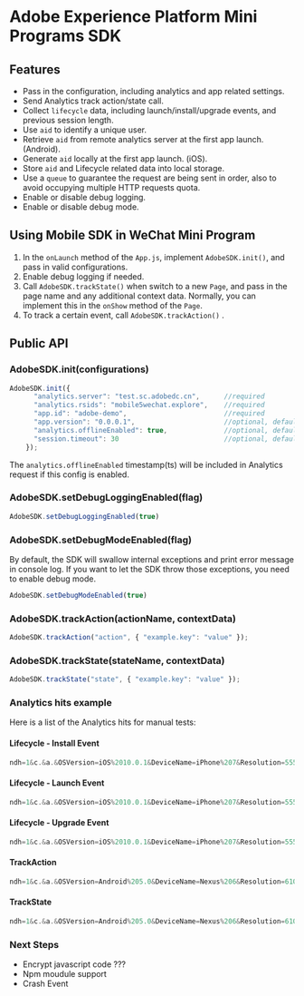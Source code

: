 # Adobe Experience Platform Mini Programs SDK

## Features

* Pass in the configuration, including analytics and app related settings.
* Send Analytics track action/state call.
* Collect `lifecycle` data, including launch/install/upgrade events, and previous session length.
* Use `aid` to identify a unique user.
* Retrieve `aid` from remote analytics server at the first app launch. \(Android\).
* Generate `aid` locally at the first app launch. \(iOS\).
* Store `aid` and Lifecycle related data into local storage.
* Use a `queue` to guarantee the request are being sent in order, also to avoid occupying multiple HTTP requests quota.
* Enable or disable debug logging.
* Enable or disable debug mode.

## Using Mobile SDK in WeChat Mini Program

1. In the `onLaunch` method of the `App.js`, implement `AdobeSDK.init()`, and pass in valid configurations.
2. Enable debug logging if needed.
3. Call `AdobeSDK.trackState()` when switch to a new `Page`, and pass in the page name and any additional context data.  Normally, you can implement this in the `onShow` method of the `Page`.
4. To track a certain event, call `AdobeSDK.trackAction()` .

## Public API

### AdobeSDK.init\(configurations\)

```javascript
AdobeSDK.init({
      "analytics.server": "test.sc.adobedc.cn",      //required
      "analytics.rsids": "mobile5wechat.explore",    //required
      "app.id": "adobe-demo",                        //required
      "app.version": "0.0.0.1",                      //optional, default value = ''
      "analytics.offlineEnabled": true,              //optional, default value = false
      "session.timeout": 30                          //optional, default value = 30
    });
```

The `analytics.offlineEnabled` timestamp\(ts\) will be included in Analytics request if this config is enabled.

### AdobeSDK.setDebugLoggingEnabled\(flag\)

```javascript
AdobeSDK.setDebugLoggingEnabled(true)
```

### AdobeSDK.setDebugModeEnabled\(flag\)

By default, the SDK will swallow internal exceptions and print error message in console log. If you want to let the SDK throw those exceptions, you need to enable debug mode.

```javascript
AdobeSDK.setDebugModeEnabled(true)
```

### AdobeSDK.trackAction\(actionName, contextData\)

```javascript
AdobeSDK.trackAction("action", { "example.key": "value" });
```

### AdobeSDK.trackState\(stateName, contextData\)

```javascript
AdobeSDK.trackState("state", { "example.key": "value" });
```

### Analytics hits example

Here is a list of the Analytics hits for manual tests:

#### Lifecycle - Install Event

```javascript
ndh=1&c.&a.&OSVersion=iOS%2010.0.1&DeviceName=iPhone%207&Resolution=555x375&RunMode=Application&PlatformVersion=wechat-6.6.3&AppId=adobe-demo%20(0.0.0.2)&InstallEvent=InstallEvent&InstallDate=6%2F17%2F2019&LaunchEvent=LaunchEvent&PrevSessionLength=0&Launches=1&DaysSinceFirstUse=0&DaysSinceLastUse=0&MonthlyEngUserEvent=MonthlyEngUserEvent&DailyEngUserEvent=DailyEngUserEvent&HourOfDay=14&DayOfWeek=2&action=Lifecycle&TimeSinceLaunch=0&.a&.c&pe=lnk_o&pev2=ADBINTERNAL%3ALifecycle&pageName=adobe-demo%20(0.0.0.2)&aid=56025F971A9133B0-064362B2442D266E&ce=UTF-8&t=00%2F00%2F0000%2000%3A00%3A00%200%20360&ts=1560802302&cp=foreground
```

#### Lifecycle - Launch Event

```javascript
ndh=1&c.&a.&OSVersion=iOS%2010.0.1&DeviceName=iPhone%207&Resolution=555x375&RunMode=Application&PlatformVersion=wechat-6.6.3&AppId=adobe-demo%20(0.0.0.1)&LaunchEvent=LaunchEvent&PrevSessionLength=8&Launches=4&DaysSinceFirstUse=0&DaysSinceLastUse=0&HourOfDay=11&DayOfWeek=2&action=Lifecycle&TimeSinceLaunch=0&.a&.c&pe=lnk_o&pev2=ADBINTERNAL%3ALifecycle&pageName=adobe-demo%20(0.0.0.1)&aid=5B2BF542EAE66678-0E94474822B39961&ce=UTF-8&t=00%2F00%2F0000%2000%3A00%3A00%200%20360&ts=1560792653&cp=foreground
```

#### Lifecycle - Upgrade Event

```javascript
ndh=1&c.&a.&OSVersion=iOS%2010.0.1&DeviceName=iPhone%207&Resolution=555x375&RunMode=Application&PlatformVersion=wechat-6.6.3&AppId=adobe-demo%20(0.0.0.2)&UpgradeEvent=UpgradeEvent&DaysSinceLastUpgrade=0&LaunchesSinceUpgrade=1&LaunchEvent=LaunchEvent&PrevSessionLength=3&Launches=2&DaysSinceFirstUse=0&DaysSinceLastUse=0&HourOfDay=11&DayOfWeek=2&action=Lifecycle&TimeSinceLaunch=0&.a&.c&pe=lnk_o&pev2=ADBINTERNAL%3ALifecycle&pageName=adobe-demo%20(0.0.0.2)&aid=230EDCDE65A436D6-05BCD5A3D1105CA4&ce=UTF-8&t=00%2F00%2F0000%2000%3A00%3A00%200%20360&ts=1560792765&cp=foreground
```

#### TrackAction

```javascript
ndh=1&c.&a.&OSVersion=Android%205.0&DeviceName=Nexus%206&Resolution=610x412&RunMode=Application&PlatformVersion=wechat-6.6.3&AppId=adobe-demo%20(0.0.0.2)&action=Start&.a&example.&key=value&.example&.c&pe=lnk_o&pev2=AMACTION%3AStart&pageName=adobe-demo%20(0.0.0.2)&aid=2E85DEB17FFF8000-52245FFFDDC6DB5D&ce=UTF-8&t=00%2F00%2F0000%2000%3A00%3A00%200%20360&ts=1561063668&cp=foreground
```

#### TrackState

```javascript
ndh=1&c.&a.&OSVersion=Android%205.0&DeviceName=Nexus%206&Resolution=610x412&RunMode=Application&PlatformVersion=wechat-6.6.3&AppId=adobe-demo%20(0.0.0.2)&action=&TimeSinceLaunch=0&.a&.c&pageName=HomePage&aid=2E85DEB17FFF8000-52245FFFDDC6DB5D&ce=UTF-8&t=00%2F00%2F0000%2000%3A00%3A00%200%20360&ts=1561063668&cp=foreground
```

### Next Steps

* Encrypt javascript code ???
* Npm moudule support
* Crash Event

